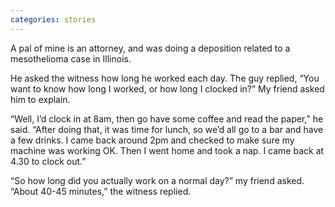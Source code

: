 ```yaml
---
categories: stories
---
```


<p>A pal of mine is an attorney, and was doing a deposition related to a mesothelioma case in Illinois.</p>

<p>He asked the witness how long he worked each day. The guy replied, “You want to know how long I worked, or how long I clocked in?” My friend asked him to explain.</p>

<p>“Well, I’d clock in at 8am, then go have some coffee and read the paper,” he said. “After doing that, it was time for lunch, so we’d all go to a bar and have a few drinks. I came back around 2pm and checked to make sure my machine was working OK. Then I went home and took a nap. I came back at 4.30 to clock out.”</p>

<p>“So how long did you actually work on a normal day?” my friend asked. “About 40-45 minutes,” the witness replied.</p>